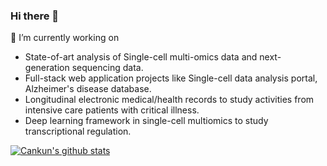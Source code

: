 ### Hi there 👋

🔭 I’m currently working on

- State-of-art analysis of Single-cell multi-omics data and next-generation sequencing data.
- Full-stack web application projects like Single-cell data analysis portal, Alzheimer's disease database.
- Longitudinal electronic medical/health records to study activities from intensive care patients with critical illness.
- Deep learning framework in single-cell multiomics to study transcriptional regulation.

[![Cankun's github stats](https://github-readme-stats.vercel.app/api?username=Wang-Cankun)](https://github.com/anuraghazra/github-readme-stats)
<!--
**Wang-Cankun/Wang-Cankun** is a ✨ _special_ ✨ repository because its `README.md` (this file) appears on your GitHub profile.

Here are some ideas to get you started:

- 🔭 I’m currently working on ...
- 🌱 I’m currently learning ...
- 👯 I’m looking to collaborate on ...
- 🤔 I’m looking for help with ...
- 💬 Ask me about ...
- 📫 How to reach me: ...
- 😄 Pronouns: ...
- ⚡ Fun fact: ...
-->
